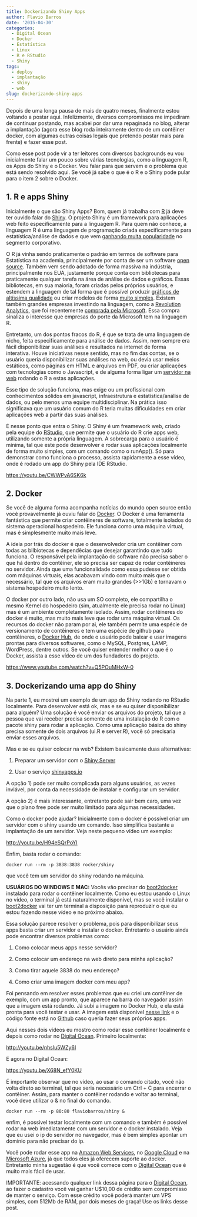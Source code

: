 ```yaml
---
title: Dockerizando Shiny Apps
author: Flavio Barros
date: '2015-04-30'
categories:
  - Digital Ocean
  - Docker
  - Estatística
  - Linux
  - R e RStudio
  - Shiny
tags:
  - deploy
  - implantação
  - shiny
  - web
slug: dockerizando-shiny-apps
---
```


Depois de uma longa pausa de mais de quatro meses, finalmente estou voltando a postar aqui. Infelizmente, diversos compromissos me impediram de continuar postando, mas acabei por dar uma repaginada no blog, alterar a implantação (agora esse blog roda inteiramente dentro de um contêiner docker, com algumas outras coisas legais que pretendo postar mais para frente) e fazer esse post.

Como esse post pode vir a ter leitores com diversos backgrounds eu vou inicialmente falar um pouco sobre várias tecnologias, como a linguagem R, os Apps do Shiny e o Docker.  Vou falar para que servem e o problema que está sendo resolvido aqui. Se você já sabe o que é o R e o Shiny pode pular para o item 2 sobre o Docker.

## 1. R e apps Shiny

Inicialmente o que são Shiny Apps? Bom, quem já trabalha com [R](http://cran.r-project.org/) já deve ter ouvido falar do [Shiny](http://shiny.rstudio.com/). O projeto Shiny é um framework para aplicações web feito especificamente para  a linguagem R. Para quem não conhece, a linguagem R é uma linguagem de programação criada especificamente para estatística/análise de dados e que vem [ganhando muita popularidade](http://www.infoq.com/br/news/2014/10/ranking-linguagens-ieee) no segmento corporativo.

O R já vinha sendo praticamente o padrão em termos de software para Estatística na academia, principalmente por conta de ser um software [open source](http://pt.wikipedia.org/wiki/C%C3%B3digo_aberto). Também vem sendo adotado de forma massiva na indústria, principalmente nos EUA, justamente porque conta com bibliotecas para praticamente qualquer tarefa na área de análise de dados e gráficos. Essas bibliotecas, em sua maioria, foram criadas pelos próprios usuários, e estendem a linguagem de tal forma que é possível produzir [gráficos de altíssima qualidade](http://r4stats.com/examples/graphics-ggplot2/) ou criar modelos de forma [muito simples](http://topepo.github.io/caret/index.html). Existem também grandes empresas investindo na linguagem, como a [Revolution Analytics](http://www.revolutionanalytics.com/), que foi recentemente [comprada pela Microsoft](http://blog.revolutionanalytics.com/2015/04/revolution-analytics-microsoft.html). Essa compra sinaliza o interesse que empresas do porte da Microsoft tem na linguagem R.

Entretanto, um dos pontos fracos do R, é que se trata de uma linguagem de nicho, feita especificamente para análise de dados. Assim, nem sempre era fácil disponibilizar suas análises e resultados na internet de forma interativa. Houve iniciativas nesse sentido, mas no fim das contas, se o usuário queria disponibilizar suas análises na web, ou devia usar meios estáticos, como páginas em HTML e arquivos em PDF, ou criar aplicações com tecnologias como o Javascript, e de alguma forma ligar um [servidor na web](https://rforge.net/Rserve/doc.html) rodando o R a estas aplicações.

Esse tipo de solução funciona, mas exige ou um profissional com conhecimentos sólidos em javascript, infraestrutura e estatística/análise de dados, ou pelo menos uma equipe multidisciplinar. Na prática isso significava que um usuário comum do R teria muitas dificuldades em criar aplicações web a partir das suas análises.

É nesse ponto que entra o Shiny. O Shiny é um freamework web, criado pela equipe do [RStudio](http://www.rstudio.com/), que permite que o usuário do R crie apps web, utilizando somente a própria linguagem. A sobrecarga para o usuário é mínima, tal que este pode desenvolver e rodar suas aplicações localmente de forma muito simples, com um comando como o runApp(). Só para demonstrar como funciona o processo, assista rapidamente a esse vídeo, onde é rodado um app do Shiny pela IDE RStudio.

https://youtu.be/CWWPvA6SK6k

## 2. Docker

Se você de alguma forma acompanha notícias do mundo open source então você provavelmente já ouviu falar do [Docker](http://www.docker.com/). O Docker é uma ferramenta fantástica que permite criar contêineres de software, totalmente isolados do sistema operacional hospedeiro. Ele funciona como uma máquina virtual, mas é simplesmente muito mais leve.

A ideia por trás do docker é que o desenvolvedor cria um contêiner com todas as bilbiotecas e dependêcias que desejar garantindo que tudo funciona. O responsável pela implantação do software não precisa saber o que há dentro do contêiner, ele só precisa ser capaz de rodar contêineres no servidor. Ainda que uma funcionalidade como essa pudesse ser obtida com máquinas virtuais, elas acabavam vindo com muito mais que o necessário, tal que os arquivos eram muito grandes (>>1Gb) e tornavam o sistema hospedeiro muito lento.

O docker por outro lado, não usa um SO completo, ele compartilha o mesmo Kernel do hospedeiro (sim, atualmente ele precisa rodar no Linux) mas é um ambiente completamente isolado. Assim, rodar contêineres do docker é muito, mas muito mais leve que rodar uma máquina virtual. Os recursos do docker não param por ai, ele também permite uma espécie de versionamento de contêineres e tem uma espécie de github para contêineres, o [Docker Hub](https://hub.docker.com/account/signup/), de onde o usuário pode baixar e usar imagens prontas para diversos softwares, como o MySQL, Postgres, LAMP, WordPress, dentre outros. Se você quiser entender melhor o que é o Docker, assista a esse vídeo de um dos fundadores do projeto.

https://www.youtube.com/watch?v=Q5POuMHxW-0

## 3. Dockerizando uma app do Shiny

Na parte 1, eu mostrei um exemplo de um app do Shiny rodando no RStudio localmente. Para desenvolver está ok, mas e se eu quiser disponibilizar para alguém? Uma solução é você enviar os arquivos do projeto, tal que a pessoa que vai receber precisa somente de uma instalação do R com o pacote shiny para rodar a aplicação. Como uma aplicação básica do shiny precisa somente de dois arquivos (ui.R e server.R), você só precisaria enviar esses arquivos.

Mas e se eu quiser colocar na web? Existem basicamente duas alternativas:

1) Preparar um servidor com o [Shiny Server](http://www.rstudio.com/products/shiny/shiny-server/)

2) Usar o serviço [shinyapps.io](http://www.shinyapps.io/)

A opção 1) pode ser muito complicada para alguns usuários, as vezes inviável, por conta da necessidade de instalar e configurar um servidor.

A opção 2) é mais interessante, entretanto pode sair bem caro, uma vez que o plano free pode ser muito limitado para algumas necessidades.

Como o docker pode ajudar? Inicialmente com o docker é possível criar um servidor com o shiny usando um comando. Isso simplifica bastante a implantação de um servidor. Veja neste pequeno vídeo um exemplo:

http://youtu.be/H94eSQrPoYI

Enfim, basta rodar o comando:

    docker run --rm -p 3838:3838 rocker/shiny

que você tem um servidor do shiny rodando na máquina.

**USUÁRIOS DO WINDOWS E MAC:** Vocês vão precisar do [boot2docker](http://boot2docker.io/) instalado para rodar o contêiner localmente. Como eu estou usando o Linux no vídeo, o terminal já está naturalmente disponível, mas se você instalar o [boot2docker](http://boot2docker.io/) vai ter um terminal a disposição para reproduzir o que eu estou fazendo nesse vídeo e no próximo abaixo.

Essa solução parece resolver o problema, pois para disponibilizar seus apps basta criar um servidor e instalar o docker. Entretanto o usuário ainda pode encontrar diversos problemas como:

1) Como colocar meus apps nesse servidor?

2) Como colocar um endereço na web direto para minha aplicação?

3) Como tirar aquele 3838 do meu endereço?

4) Como criar uma imagem docker com meu app?

Foi pensando em resolver esses problemas que eu criei um contêiner de exemplo, com um app pronto, que aparece na barra do navegador assim que a imagem está rodando. Já subi a imagem no Docker Hub, e ela está pronta para você testar e usar. A imagem está disponível [nesse link](https://registry.hub.docker.com/u/flaviobarros/shiny-wordcloud/) e o código fonte está no [Github](https://github.com/flaviobarros/shiny-wordcloud) caso queria fazer seus próprios apps.

Aqui nesses dois vídeos eu mostro como rodar esse contêiner localmente e depois como rodar no [Digital Ocean](https://www.digitalocean.com/?refcode=c3521662d5e6). Primeiro localmente:

http://youtu.be/nhslu5WZy6I

E agora no Digital Ocean:

https://youtu.be/X68N_efY0KU

 É importante observar que no vídeo, ao usar o comando citado, você não volta direto ao terminal, tal que seria necessário um Ctrl + C para encerrar o contêiner. Assim, para manter o contêiner rodando e voltar ao terminal, você deve utilizar o & no final do comando.

    docker run --rm -p 80:80 flaviobarros/shiny &

enfim, é possível testar localmente com um comando e também é possível rodar na web imediatamente com um servidor e o docker instalado. Veja que eu usei o ip do servidor no navegador, mas é bem simples apontar um domínio para não precisar do ip.

Você pode rodar esse app na [Amazon Web Services](http://aws.amazon.com/pt/), no [Google Cloud](https://cloud.google.com/) e na [Microsoft Azure](http://azure.microsoft.com/pt-br/), já que todos eles já oferecem suporte ao docker. Entretanto minha sugestão é que você comece com o [Digital Ocean](https://www.digitalocean.com/?refcode=c3521662d5e6) que é muito mais fácil de usar.

IMPORTANTE: acessando qualquer link dessa página para o [Digital Ocean](https://www.digitalocean.com/?refcode=c3521662d5e6), ao fazer o cadastro você vai ganhar U$10,00 de crédito sem compromisso de manter o serviço. Com esse crédito você poderá manter um VPS simples, com 512Mb de RAM, por dois meses de graça! Use os links desse post.
